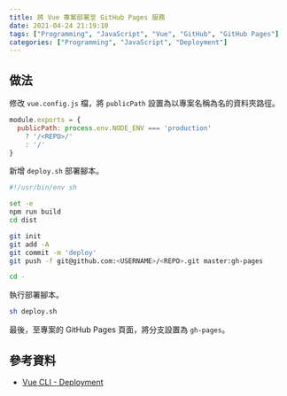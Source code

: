 ```yaml
---
title: 將 Vue 專案部署至 GitHub Pages 服務
date: 2021-04-24 21:19:10
tags: ["Programming", "JavaScript", "Vue", "GitHub", "GitHub Pages"]
categories: ["Programming", "JavaScript", "Deployment"]
---
```


## 做法

修改 `vue.config.js` 檔，將 `publicPath` 設置為以專案名稱為名的資料夾路徑。

```js
module.exports = {
  publicPath: process.env.NODE_ENV === 'production'
    ? '/<REPO>/'
    : '/'
}
```

新增 `deploy.sh` 部署腳本。

```bash
#!/usr/bin/env sh

set -e
npm run build
cd dist

git init
git add -A
git commit -m 'deploy'
git push -f git@github.com:<USERNAME>/<REPO>.git master:gh-pages

cd -
```

執行部署腳本。

```bash
sh deploy.sh
```

最後，至專案的 GitHub Pages 頁面，將分支設置為 `gh-pages`。

## 參考資料

- [Vue CLI - Deployment](https://cli.vuejs.org/guide/deployment.html#github-pages)
